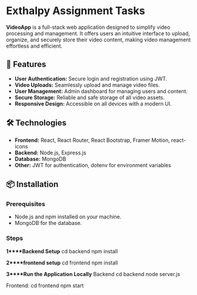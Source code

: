 # Exthalpy Assignment Tasks

**VideoApp** is a full-stack web application designed to simplify video processing and management. It offers users an intuitive interface to upload, organize, and securely store their video content, making video management effortless and efficient.

## 🚀 Features

- **User Authentication:** Secure login and registration using JWT.
- **Video Uploads:** Seamlessly upload and manage video files.
- **User Management:** Admin dashboard for managing users and content.
- **Secure Storage:** Reliable and safe storage of all video assets.
- **Responsive Design:** Accessible on all devices with a modern UI.

## 🛠 Technologies

- **Frontend:** React, React Router, React Bootstrap, Framer Motion, react-icons
- **Backend:** Node.js, Express.js
- **Database:** MongoDB 
- **Other:** JWT for authentication, dotenv for environment variables

## 📦 Installation

### Prerequisites
- Node.js and npm installed on your machine.
- MongoDB for the database.

### Steps

**1****Backend Setup**
cd backend
npm install

**2****frontend setup**
cd frontend
npm install

**3****Run the Application Locally**
Backend
cd backend
node server.js

Frontend:
cd frontend
npm start
